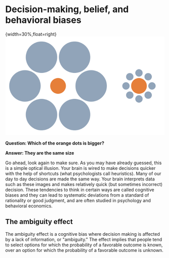 # Decision-making, belief, and behavioral biases

{width=30%,float=right}
![Mond-vergleich Illusion](images/1_optical-illusion.png)

**Question: Which of the orange dots is bigger?**

**Answer: They are the same size**

Go ahead, look again to make sure. As you may have already guessed, this is a simple optical illusion.  Your brain is wired to make decisions quicker with the help of shortcuts (what psychologists call heuristics).  Many of our day to day decisions are made the same way. Your brain interprets data such as these images and makes relatively quick (but sometimes incorrect) decision.  These tendencies to think in certain ways are called cognitive biases and they can lead to systematic deviations from a standard of rationality or good judgment, and are often studied in psychology and behavioral economics.

## The ambiguity effect
The ambiguity effect is a cognitive bias where decision making is affected by a lack of information, or "ambiguity." The effect implies that people tend to select options for which the probability of a favorable outcome is known, over an option for which the probability of a favorable outcome is unknown.
